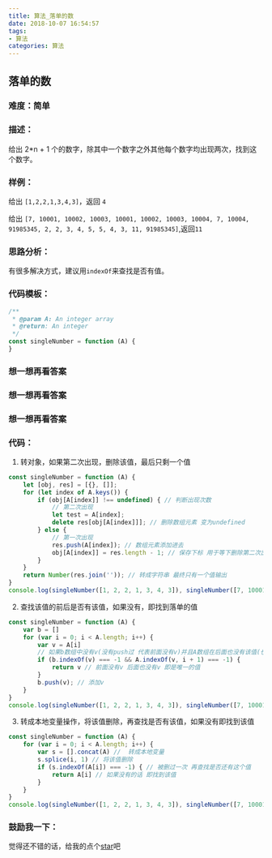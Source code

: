 ```yaml
---
title: 算法_落单的数
date: 2018-10-07 16:54:57
tags:
- 算法
categories: 算法
---
```


## 落单的数

### 难度：简单

### 描述：

给出 2*n + 1 个的数字，除其中一个数字之外其他每个数字均出现两次，找到这个数字。

### 样例：

给出 `[1,2,2,1,3,4,3]`，返回 `4`

给出 `[7, 10001, 10002, 10003, 10001, 10002, 10003, 10004, 7, 10004, 91985345, 2, 2, 3, 4, 5, 5, 4, 3, 11, 91985345]`,返回`11`

### 思路分析：

有很多解决方式，建议用`indexOf`来查找是否有值。

### 代码模板：

```js
/**
 * @param A: An integer array
 * @return: An integer
 */
const singleNumber = function (A) {
}
```

### 想一想再看答案

### 想一想再看答案

### 想一想再看答案

### 代码：

1. 转对象，如果第二次出现，删除该值，最后只剩一个值

```js
const singleNumber = function (A) {
    let [obj, res] = [{}, []];
    for (let index of A.keys()) {
        if (obj[A[index]] !== undefined) { // 判断出现次数
            // 第二次出现 
            let test = A[index];
            delete res[obj[A[index]]]; // 删除数组元素 变为undefined
        } else {
            // 第一次出现
            res.push(A[index]); // 数组元素添加进去
            obj[A[index]] = res.length - 1; // 保存下标 用于等下删除第二次出现的元素
        }
    }
    return Number(res.join('')); // 转成字符串 最终只有一个值输出
}
console.log(singleNumber([1, 2, 2, 1, 3, 4, 3]), singleNumber([7, 10001, 10002, 10003, 10001, 10002, 10003, 10004, 7, 10004, 91985345, 2, 2, 3, 4, 5, 5, 4, 3, 11, 91985345]));
```

2. 查找该值的前后是否有该值，如果没有，即找到落单的值

```js
const singleNumber = function (A) {
    var b = []
    for (var i = 0; i < A.length; i++) {
        var v = A[i]
        // 如果b数组中没有v(没有push过 代表前面没有v)并且A数组在后面也没有该值(也就是后面也没有v)
        if (b.indexOf(v) === -1 && A.indexOf(v, i + 1) === -1) {
            return v // 前面没有v 后面也没有v 即是唯一的值
        }
        b.push(v); // 添加v
    }
}
console.log(singleNumber([1, 2, 2, 1, 3, 4, 3]), singleNumber([7, 10001, 10002, 10003, 10001, 10002, 10003, 10004, 7, 10004, 91985345, 2, 2, 3, 4, 5, 5, 4, 3, 11, 91985345]));
```

3. 转成本地变量操作，将该值删除，再查找是否有该值，如果没有即找到该值

```js
const singleNumber = function (A) {
    for (var i = 0; i < A.length; i++) {
        var s = [].concat(A) //  转成本地变量
        s.splice(i, 1) // 将该值删除
        if (s.indexOf(A[i]) === -1) { // 被删过一次 再查找是否还有这个值
            return A[i] // 如果没有的话 即找到该值
        }
    }
}
console.log(singleNumber([1, 2, 2, 1, 3, 4, 3]), singleNumber([7, 10001, 10002, 10003, 10001, 10002, 10003, 10004, 7, 10004, 91985345, 2, 2, 3, 4, 5, 5, 4, 3, 11, 91985345]));
```

### 鼓励我一下：

觉得还不错的话，给我的点个[star](https://github.com/OBKoro1/Brush_algorithm)吧